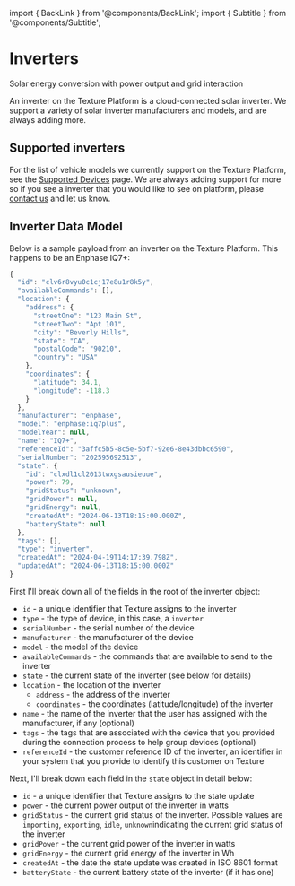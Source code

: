 import { BackLink } from '@components/BackLink';
import { Subtitle } from '@components/Subtitle';

<BackLink to="/integrations/manufacturers/devices-and-oems" label="Devices & OEMs" />

# Inverters

<Subtitle>Solar energy conversion with power output and grid interaction</Subtitle>

An inverter on the Texture Platform is a cloud-connected solar inverter. We support a variety of solar inverter manufacturers and models, and are always adding more.

## Supported inverters

For the list of vehicle models we currently support on the Texture Platform, see the [Supported Devices](/integrations/manufacturers/devices-and-oems) page. We are always adding support for more so if you see a inverter that you would like to see on platform, please [contact us](https://www.texturehq.com/contact-us) and let us know.

## Inverter Data Model

Below is a sample payload from an inverter on the Texture Platform. This happens to be an Enphase IQ7+:

```js
{
  "id": "clv6r8vyu0c1cj17e8u1r8k5y",
  "availableCommands": [],
  "location": {
    "address": {
      "streetOne": "123 Main St",
      "streetTwo": "Apt 101",
      "city": "Beverly Hills",
      "state": "CA",
      "postalCode": "90210",
      "country": "USA"
    },
    "coordinates": {
      "latitude": 34.1,
      "longitude": -118.3
    }
  },
  "manufacturer": "enphase",
  "model": "enphase:iq7plus",
  "modelYear": null,
  "name": "IQ7+",
  "referenceId": "3affc5b5-8c5e-5bf7-92e6-8e43dbbc6590",
  "serialNumber": "202595692513",
  "state": {
    "id": "clxdl1cl2013twxgsausieuue",
    "power": 79,
    "gridStatus": "unknown",
    "gridPower": null,
    "gridEnergy": null,
    "createdAt": "2024-06-13T18:15:00.000Z",
    "batteryState": null
  },
  "tags": [],
  "type": "inverter",
  "createdAt": "2024-04-19T14:17:39.798Z",
  "updatedAt": "2024-06-13T18:15:00.000Z"
}
```
First I'll break down all of the fields in the root of the inverter object:
- `id` - a unique identifier that Texture assigns to the inverter
- `type` - the type of device, in this case, a `inverter`
- `serialNumber` - the serial number of the device
- `manufacturer` - the manufacturer of the device
- `model` - the model of the device
- `availableCommands` - the commands that are available to send to the inverter
- `state` - the current state of the inverter (see below for details)
- `location` - the location of the inverter
  - `address` - the address of the inverter
  - `coordinates` - the coordinates (latitude/longitude) of the inverter
- `name` - the name of the inverter that the user has assigned with the manufacturer, if any (optional)
- `tags` - the tags that are associated with the device that you provided during the connection process to help group devices (optional)
- `referenceId` - the customer reference ID of the inverter, an identifier in your system that you provide to identify this customer on Texture

Next, I'll break down each field in the `state` object in detail below:
- `id` - a unique identifier that Texture assigns to the state update
- `power` - the current power output of the inverter in watts
- `gridStatus` - the current grid status of the inverter. Possible values are `importing`, `exporting`, `idle`, `unknown`indicating the current grid status of the inverter
- `gridPower` - the current grid power of the inverter in watts
- `gridEnergy` - the current grid energy of the inverter in Wh
- `createdAt` - the date the state update was created in ISO 8601 format
- `batteryState` - the current battery state of the inverter (if it has one)

